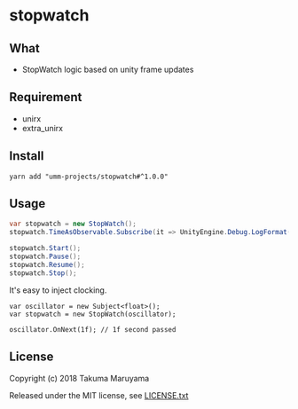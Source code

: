 # stopwatch

## What

- StopWatch logic based on unity frame updates 

## Requirement

- unirx
- extra\_unirx

## Install

```shell
yarn add "umm-projects/stopwatch#^1.0.0"
```

## Usage

```csharp
var stopwatch = new StopWatch();
stopwatch.TimeAsObservable.Subscribe(it => UnityEngine.Debug.LogFormat("time: {0}", it);

stopwatch.Start();
stopwatch.Pause();
stopwatch.Resume();
stopwatch.Stop();
```

It's easy to inject clocking.

```
var oscillator = new Subject<float>();
var stopwatch = new StopWatch(oscillator);

oscillator.OnNext(1f); // 1f second passed 
```

## License

Copyright (c) 2018 Takuma Maruyama

Released under the MIT license, see [LICENSE.txt](LICENSE.txt)

